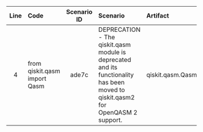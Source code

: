 | Line | Code | Scenario ID | Scenario | Artifact | Refactoring |
| :--: | :--- | :---------: | :------- | :------- | :---------- |
| 4 | from qiskit.qasm import Qasm | ade7c | DEPRECATION - The qiskit.qasm module is deprecated and its functionality has been moved to qiskit.qasm2 for OpenQASM 2 support. | qiskit.qasm.Qasm | from qiskit import qasm2 |
